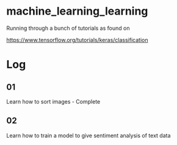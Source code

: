 # machine_learning_learning

Running through a bunch of tutorials as found on 

https://www.tensorflow.org/tutorials/keras/classification


# Log 

## 01

Learn how to sort images - Complete

## 02

Learn how to train a model to give sentiment analysis of text data

